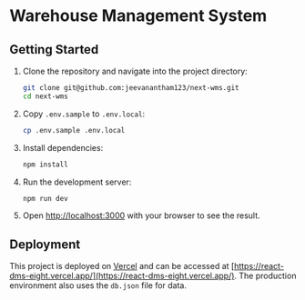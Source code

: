# Warehouse Management System

## Getting Started

1. Clone the repository and navigate into the project directory:

   ```bash
   git clone git@github.com:jeevanantham123/next-wms.git
   cd next-wms
   ```

2. Copy `.env.sample` to `.env.local`:

   ```bash
   cp .env.sample .env.local
   ```

3. Install dependencies:

   ```bash
   npm install
   ```

4. Run the development server:

   ```bash
   npm run dev
   ```

5. Open [http://localhost:3000](http://localhost:3000) with your browser to see the result.

## Deployment

This project is deployed on [Vercel](https://vercel.com/) and can be accessed at [https://react-dms-eight.vercel.app/](https://react-dms-eight.vercel.app/). The production environment also uses the `db.json` file for data.
